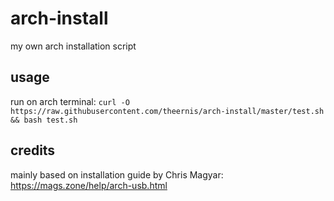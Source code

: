 # arch-install
my own arch installation script
## usage
run on arch terminal:
`curl -O https://raw.githubusercontent.com/theernis/arch-install/master/test.sh && bash test.sh`
## credits
mainly based on installation guide by Chris Magyar:
https://mags.zone/help/arch-usb.html
